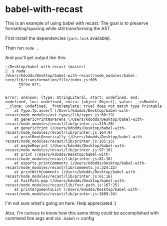 # babel-with-recast

This is an example of using babel with recast. The goal is to preserve formatting/spacing while still
transforming the AST.

First install the dependencies (`yarn.lock` available).

Then run `node .`

And you'll get output like this:

```
~/Desktop/babel-with-recast (master)
👻  $ node .
/Users/kdodds/Desktop/babel-with-recast/node_modules/babel-core/lib/transformation/file/index.js:605
      throw err;
      ^

Error: unknown: {type: StringLiteral, start: undefined, end: undefined, loc: undefined, extra: [object Object], value: __esModule, __clone: undefined, _fromTemplate: true} does not match type Printable
    at Type.Tp.assert (/Users/kdodds/Desktop/babel-with-recast/node_modules/ast-types/lib/types.js:60:19)
    at genericPrintNoParens (/Users/kdodds/Desktop/babel-with-recast/node_modules/recast/lib/printer.js:219:26)
    at genericPrint (/Users/kdodds/Desktop/babel-with-recast/node_modules/recast/lib/printer.js:164:9)
    at printRootGenerically (/Users/kdodds/Desktop/babel-with-recast/node_modules/recast/lib/printer.js:105:15)
    at maybeReprint (/Users/kdodds/Desktop/babel-with-recast/node_modules/recast/lib/printer.js:97:16)
    at print (/Users/kdodds/Desktop/babel-with-recast/node_modules/recast/lib/printer.js:81:16)
    at exports.printComments (/Users/kdodds/Desktop/babel-with-recast/node_modules/recast/lib/comments.js:324:22)
    at printWithComments (/Users/kdodds/Desktop/babel-with-recast/node_modules/recast/lib/printer.js:61:16)
    at FastPath.map (/Users/kdodds/Desktop/babel-with-recast/node_modules/recast/lib/fast-path.js:167:25)
    at printArgumentsList (/Users/kdodds/Desktop/babel-with-recast/node_modules/recast/lib/printer.js:1689:24)
```

I'm not sure what's going on here. Help appreciated :)

Also, I'm curious to know how this same thing could be accomplished with command line args and via `.babelrc` config
